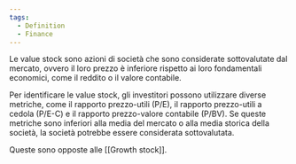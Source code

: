 ```yaml
---
tags:
  - Definition
  - Finance
---
```

Le value stock sono azioni di società che sono considerate sottovalutate dal mercato, ovvero il loro prezzo è inferiore rispetto ai loro fondamentali economici, come il reddito o il valore contabile.

Per identificare le value stock, gli investitori possono utilizzare diverse metriche, come il rapporto prezzo-utili (P/E), il rapporto prezzo-utili a cedola (P/E-C) e il rapporto prezzo-valore contabile (P/BV). Se queste metriche sono inferiori alla media del mercato o alla media storica della società, la società potrebbe essere considerata sottovalutata.

Queste sono opposte alle [[Growth stock]].